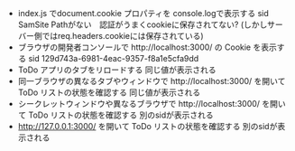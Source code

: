 * index.js でdocument.cookie プロパティを console.logで表示する
sid SamSite Pathがない　認証がうまくcookieに保存されてない?
  (しかしサーバー側ではreq.headers.cookieには保存されている)
* ブラウザの開発者コンソールで http://localhost:3000/ の Cookie を表示する
  sid	129d743a-6981-4eac-9357-f8a1e5cfa9dd
* ToDo アプリのタブをリロードする 
同じ値が表示される
* 同一ブラウザの異なるタブやウィンドウで http://localhost:3000/ を開いて ToDo リストの状態を確認する 
同じ値が表示される
* シークレットウィンドウや異なるブラウザで http://localhost:3000/ を開いて ToDo リストの状態を確認する
  別のsidが表示される
* http://127.0.0.1:3000/ を開いて ToDo リストの状態を確認する
別のsidが表示される